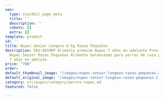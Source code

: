 ```yaml
---
seo:
  type: stackbit_page_meta
  title: ''
  description: ''
  robots: []
  extra: []
template: product
id: ''
title: Nupec Senior Longevo 8 kg Razas Pequeñas
description: SKU:OO18RP Alimento premium Nupec 7 años en adelante Previene dolor articular
  Nupec Senior Razas Pequeñas Alimento balanceado para perros de raza pequeña, de
  7 años en adelate.
price: "788"
order: 
default_thumbnail_image: "/images/nupec-senior-longevo-razas-pequenas-2.jpg"
default_original_image: "/images/nupec-senior-longevo-razas-pequenas-2.jpg"
category: src/pages/category/perros-nupec.md
featured: false

---
```

